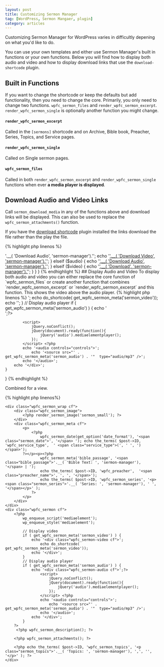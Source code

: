 ```yaml
---
layout: post
title: Customizing Sermon Manager
tag: [WordPress, Sermon Mangaer, plugin]
category: articles
---
```

Customizing Sermon Manager for WordPress varies in difficultly depening on what you'd like to do.

You can use your own templates and either use Sermon Manager's built in functions or your own functions. Below you will find how to display both audio and video and how to display download links that use the `download-shortcode` plugin.

## Built in Functions

If you want to change the shortcode or keep the defaults but add functionality, then you need to change the core. Primarily, you only need to change two functions. `wpfc_sermon_files` and `render_wpfc_sermon_excerpt`. `render_wpfc_sermon_single` is optionally another function you might change.

#### `render_wpfc_sermon_excerpt` 
Called in the `[sermons]` shortcode and on Archive, Bible book, Preacher, Series, Topics, and Service pages.

#### `render_wpfc_sermon_single`
Called on Single sermon pages.

#### `wpfc_sermon_files` 
Called in both `render_wpfc_sermon_excerpt` and `render_wpfc_sermon_single` functions when ever **a media player is displayed**.

## Download Audio and Video Links

Call `sermon_download_media` in any of the functions above and download links will be displayed. This can also be used to replace the `wpfc_sermon_attachments()` function.

If you have the [download shortcode](http://wordpress.org/plugins/download-shortcode/) plugin installed the links download the file rather than the play the file.

{% highlight php linenos %}
<?php
/**
 * Display download link for sermon excerpt
 *
 * @return void
 * @author khornberg
 **/
function sermon_download_media()
{
    $audio = (get_wpfc_sermon_meta('sermon_audio')) ? true : false;
    $video = (get_wpfc_sermon_meta('sermon_video')) ? true : false;

	// Check if the download-shortcode plugin active
    include_once( ABSPATH . 'wp-admin/includes/plugin.php' );
    if ( is_plugin_active( "download-shortcode/download-shortcode.php" )) {
        if ($audio && $video) {
            echo do_shortcode( '[download label="'.__( 'Download Audio', 'sermon-manager').'"]' . get_wpfc_sermon_meta('sermon_audio') . '[/download]' );
            echo do_shortcode( '[download label="'.__( 'Download Video', 'sermon-manager').'"]' . get_wpfc_sermon_meta('sermon_video') . '[/download]' );
        }
        elseif ($audio) {
            echo do_shortcode( '[download label="'.__( 'Download', 'sermon-manager').'"]' . get_wpfc_sermon_meta('sermon_audio') . '[/download]' );
        }
        elseif ($video) {
            echo do_shortcode( '[download label="'.__( 'Download', 'sermon-manager').'"]' . get_wpfc_sermon_meta('sermon_video') . '[/download]' );
        }
    } else {
        if ($audio && $video) {
            echo '<a target="_blank" href="' . get_wpfc_sermon_meta('sermon_audio') . '">'.__( 'Download Audio', 'sermon-manager').'</a>';
            echo '<a target="_blank" href="' . get_wpfc_sermon_meta('sermon_video') . '">'.__( 'Download Video', 'sermon-manager').'</a>';
        }
        elseif ($audio) {
            echo '<a target="_blank" href="' . get_wpfc_sermon_meta('sermon_audio') . '">'.__( 'Download Audio', 'sermon-manager').'</a>';
        }
        elseif ($video) {
            echo '<a target="_blank" href="' . get_wpfc_sermon_meta('sermon_video') . '">'.__( 'Download', 'sermon-manager').'</a>';
        }
    }
}
{% endhighlight %}

## Display Audio and Video

To display both audio and video you can either replace the core function of `wpfc_sermon_files` or create another function that combines `render_wpfc_sermon_excerpt` or `render_wpfc_sermon_excerpt` and this function.

This shows the video above the audio player.

{% highlight php linenos %}
<?php
function display_audio_video()
{
    wp_enqueue_script('mediaelement');
	wp_enqueue_style('mediaelement');

	// Display video
    if ( get_wpfc_sermon_meta('sermon_video') ) {
        echo '<div class="wpfc_sermon-video cf">';
            echo do_shortcode( get_wpfc_sermon_meta('sermon_video'));
        echo '</div>';
    } 
    // Display audio player
    if ( get_wpfc_sermon_meta('sermon_audio') ) {
        echo '<div class="wpfc_sermon-audio cf">';?>
            <script>
                jQuery.noConflict();
                jQuery(document).ready(function(){
                    jQuery('audio').mediaelementplayer();
                });
            </script> <?php
            echo '<audio controls="controls">';
                echo '<source src="' . get_wpfc_sermon_meta('sermon_audio') . '"  type="audio/mp3" />';
            echo '</audio>';
        echo '</div>';
    }
}
{% endhighlight %}

Combined for a view.

{% highlight php linenos%}
<?php
function render_sermon_single()
{
    global $post; ?>
    <div class="wpfc_sermon_wrap cf">
        <div class="wpfc_sermon_image">
            <?php render_sermon_image('sermon_small'); ?>
        </div>
        <div class="wpfc_sermon_meta cf">
            <p>
                <?php
                    wpfc_sermon_date(get_option('date_format'), '<span class="sermon_date">', '</span> '); echo the_terms( $post->ID, 'wpfc_service_type',  ' <span class="service_type">(', ' ', ')</span>');
            ?></p><p><?php
                    wpfc_sermon_meta('bible_passage', '<span class="bible_passage">'.__( 'Bible Text: ', 'sermon-manager'), '</span> | ');
                    echo the_terms( $post->ID, 'wpfc_preacher',  '<span class="preacher_name">', ', ', '</span>');
                    echo the_terms( $post->ID, 'wpfc_sermon_series', '<p><span class="sermon_series">'.__( 'Series: ', 'sermon-manager'), ' ', '</span></p>' );
                ?>
            </p>
        </div>
    </div>
    <div class="wpfc_sermon cf">
        <?php 
            wp_enqueue_script('mediaelement');
            wp_enqueue_style('mediaelement');

            // Display video
            if ( get_wpfc_sermon_meta('sermon_video') ) {
                echo '<div class="wpfc_sermon-video cf">';
                    echo do_shortcode( get_wpfc_sermon_meta('sermon_video'));
                echo '</div>';
            } 
            // Display audio player
            if ( get_wpfc_sermon_meta('sermon_audio') ) {
                echo '<div class="wpfc_sermon-audio cf">';?>
                    <script>
                        jQuery.noConflict();
                        jQuery(document).ready(function(){
                            jQuery('audio').mediaelementplayer();
                        });
                    </script> <?php
                    echo '<audio controls="controls">';
                        echo '<source src="' . get_wpfc_sermon_meta('sermon_audio') . '"  type="audio/mp3" />';
                    echo '</audio>';
                echo '</div>';
            }
        ?>
         <?php wpfc_sermon_description(); ?>

        <?php wpfc_sermon_attachments(); ?>

        <?php echo the_terms( $post->ID, 'wpfc_sermon_topics', '<p class="sermon_topics">'.__( 'Topics: ', 'sermon-manager'), ',', '', '</p>' ); ?>
    </div>
<?php
}
{% endhighlight %}

